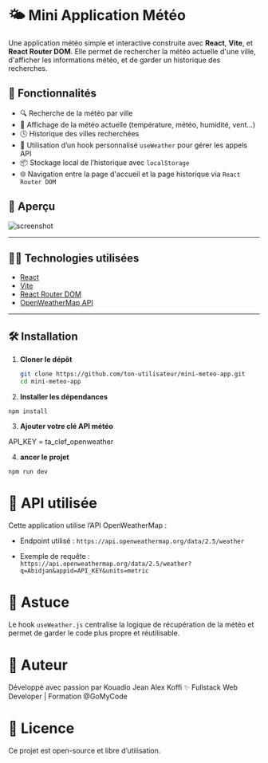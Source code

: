 # 🌤️ Mini Application Météo

Une application météo simple et interactive construite avec **React**, **Vite**, et **React Router DOM**. Elle permet de rechercher la météo actuelle d'une ville, d'afficher les informations météo, et de garder un historique des recherches.

## 🚀 Fonctionnalités

- 🔍 Recherche de la météo par ville
- 📍 Affichage de la météo actuelle (température, météo, humidité, vent…)
- 🕓 Historique des villes recherchées
- 🧠 Utilisation d’un hook personnalisé `useWeather` pour gérer les appels API
- 📦 Stockage local de l’historique avec `localStorage`
- 🌐 Navigation entre la page d'accueil et la page historique via `React Router DOM`

## 📸 Aperçu

![screenshot](./screenshot.png) <!-- Ajoute une capture d’écran ici si tu veux -->

---

## 🧑‍💻 Technologies utilisées

- [React](https://reactjs.org/)
- [Vite](https://vitejs.dev/)
- [React Router DOM](https://reactrouter.com/)
- [OpenWeatherMap API](https://openweathermap.org/api)

---

## 🛠️ Installation

1. **Cloner le dépôt**
   ```bash
   git clone https://github.com/ton-utilisateur/mini-meteo-app.git
   cd mini-meteo-app

2. **Installer les dépendances**

```npm install```

3. **Ajouter votre clé API météo**

API_KEY = ta_clef_openweather

4. **ancer le projet**

```npm run dev```

# 🔗 API utilisée

Cette application utilise l’API OpenWeatherMap :

- Endpoint utilisé : ```https://api.openweathermap.org/data/2.5/weather```

- Exemple de requête :
```https://api.openweathermap.org/data/2.5/weather?q=Abidjan&appid=API_KEY&units=metric```

# 📌 Astuce

Le hook ```useWeather.js``` centralise la logique de récupération de la météo et permet de garder le code plus propre et réutilisable.

# 🙌 Auteur
Développé avec passion par Kouadio Jean Alex Koffi
✨ Fullstack Web Developer | Formation @GoMyCode

# 📜 Licence
Ce projet est open-source et libre d’utilisation.